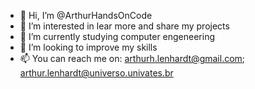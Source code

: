- 👋 Hi, I’m @ArthurHandsOnCode
- 👀 I’m interested in lear more and share my projects
- 🌱 I’m currently studying computer engeneering
- 💞️ I’m looking to improve my skills
- 📫 You can reach me on: arthurh.lenhardt@gmail.com; arthur.lenhardt@universo.univates.br
